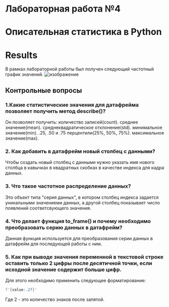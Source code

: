 # Лабораторная работа №4

# Описательная статистика в Python

# Results

В рамках лабораторной работы был получен следующий частотный график значений.
![изображение](https://user-images.githubusercontent.com/48613530/114751081-e6e2de80-9d7e-11eb-8c00-033d8b94abbb.png)

## Контрольные вопросы
### 1.Какие статистические значения для датафрейма позволяет получить метод describe()?

Он позволяет получить:
  количество записей(count).
  среднее значение(mean).
  среднеквадратическое отклонение(std).
  минимальное значение(min).
  .25, .50 и .75 перцентили(25%, 50%, 75%).
  максимальное значение(max).

### 2. Как добавить в датафрейм новый столбец с данными?

Чтобы создать новый столбец с данными нужно указать имя нового столбца в кавычках в квадратных скобках в качестве индекса для кадра данных.

### 3. Что такое частотное распределение данных?

Это объект типа "серия данных", в котором столбец индекса задается уникальными значениеми данных, а другой столбец показывает число появлений соответсвующего значения.

### 4. Что делает функция to_frame() и почему необходимо преобразовать серию данных в датафрейм?

Данная функция используется для преобразования серии данных в датафрейм для последующей работы с ним.

### 5. Как при выводе значения переменной в текстовой строке оставить только 2 цифры после десятичной точки, если исходной значение содержит больше цифр.

Для этого необходимо применить следующее форматирование:
```python
f'{value:.2f}'
```
Где 2 - это количество знаков после запятой.
